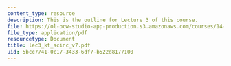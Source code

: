```yaml
---
content_type: resource
description: This is the outline for Lecture 3 of this course.
file: https://ol-ocw-studio-app-production.s3.amazonaws.com/courses/14-127-behavioral-economics-and-finance-spring-2004/5bcc77410c1734336df7b522d8177100_lec3_kt_scinc_v7.pdf
file_type: application/pdf
resourcetype: Document
title: lec3_kt_scinc_v7.pdf
uid: 5bcc7741-0c17-3433-6df7-b522d8177100
---
```

